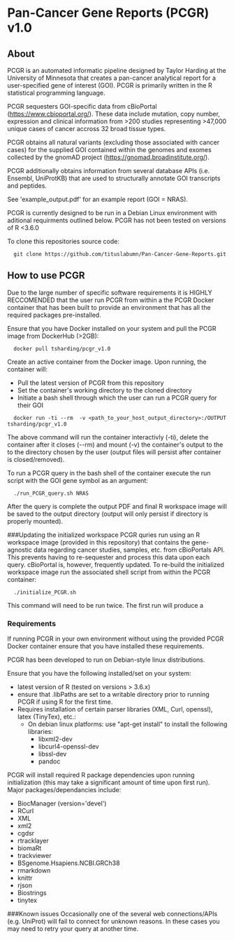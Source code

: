 # Pan-Cancer Gene Reports (PCGR) v1.0

## About 
PCGR is an automated informatic pipeline designed by Taylor Harding at the University of Minnesota that creates a pan-cancer analytical report for a user-specified gene of interest (GOI). PCGR is primarily written in the R statistical programming language.  

PCGR sequesters GOI-specific data from cBioPortal (https://www.cbioportal.org/). These data include mutation, copy number, expression and clinical information from >200 studies representing >47,000 unique cases of cancer accross 32 broad tissue types. 

PCGR obtains all natural variants (excluding those associated with cancer cases) for the supplied GOI contained within the genomes and exomes collected by the gnomAD project (https://gnomad.broadinstitute.org/). 

PCGR additionally obtains information from several database APIs (i.e. Ensembl, UniProtKB) that are used to structurally annotate GOI transcripts and peptides.

See 'example_output.pdf' for an example report (GOI = NRAS).  

PCGR is currently designed to be run in a Debian Linux environment with aditional requirments outlined below. PCGR has not been tested on versions of R <3.6.0  

To clone this repositories source code:

```{bash eval=FALSE}
  git clone https://github.com/tituslabumn/Pan-Cancer-Gene-Reports.git
```

## How to use PCGR
Due to the large number of specific software requirements it is HIGHLY RECCOMENDED that the user run PCGR from within a the PCGR Docker container that has been built to provide an environment that has all the required packages pre-installed. 

Ensure that you have Docker installed on your system and pull the PCGR image from DockerHub (>2GB):

```{bash eval=FALSE}
  docker pull tsharding/pcgr_v1.0
```

Create an active container from the Docker image. 
Upon running, the container will:
* Pull the latest version of PCGR from this repository
* Set the container's working directory to the cloned directory
* Initiate a bash shell through which the user can run a PCGR query for their GOI

```{bash eval=FALSE}
  docker run -ti --rm  -v <path_to_your_host_output_directory>:/OUTPUT tsharding/pcgr_v1.0
```

The above command will run the container interactivly (-ti), delete the container after it closes (--rm) and mount (-v) the container's output to the to the directory chosen by the user (output files will persist after container is closed/removed).

To run a PCGR query in the bash shell of the container execute the run script with the GOI gene symbol as an argument:

```{bash eval=FALSE}
  ./run_PCGR_query.sh NRAS
```

After the query is complete the output PDF and final R workspace image will be saved to the output directory (output will only persist if directory is properly mounted).  

###Updating the initialized workspace
PCGR quries run using an R workspace image (provided in this repository) that contains the gene-agnostic data regarding cancer studies, samples, etc. from cBioPortals API. This prevents having to re-sequester and process this data upon each query. cBioPortal is, however, frequently updated. To re-build the initialized workspace image run the associated shell script from within the PCGR container:

```{bash eval=FALSE}
  ./initialize_PCGR.sh
```

This command will need to be run twice. The first run will produce a   

### Requirements
If running PCGR in your own environment without using the provided PCGR Docker container ensure that you have installed these requirements.

PCGR has been developed to run on Debian-style linux distributions.

Ensure that you have the following installed/set on your system:
* latest version of R (tested on versions > 3.6.x) 
* ensure that .libPaths are set to a writable directory prior to running PCGR if using R for the first time.
* Requires installation of certain parser libraries (XML, Curl, openssl), latex (TinyTex), etc.:
  - On debian linux platforms: use "apt-get install" to install the following libraries:
      - libxml2-dev
      - libcurl4-openssl-dev
      - libssl-dev
      - pandoc
    
PCGR will install required R package dependencies upon running initialization (this may take a significant amount of time upon first run). 
Major packages/dependancies include:
- BiocManager (version='devel')
- RCurl
- XML
- xml2
- cgdsr
- rtracklayer
- biomaRt
- trackviewer
- BSgenome.Hsapiens.NCBI.GRCh38
- rmarkdown
- knittr
- rjson
- Biostrings
- tinytex

###Known issues
Occasionally one of the several web connections/APIs (e.g. UniProt) will fail to connect for unknown reasons. In these cases you may need to retry your query at another time.



